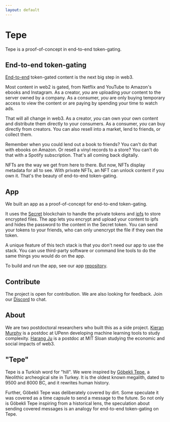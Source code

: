 ```yaml
---
layout: default
---
```


# Tepe

Tepe is a proof-of-concept in end-to-end token-gating.

## End-to-end token-gating

[End-to-end](https://en.wikipedia.org/wiki/End-to-end_principle) token-gated content is the next big step in web3.

Most content in web2 is gated, from Netflix and YouTube to Amazon's ebooks and Instagram. As a creator, *you* are uploading *your* content to the server owned by a company. As a consumer, *you* are only buying temporary access to view the content or are paying by spending your time to watch ads.

That will all change in web3. As a creator, *you* can own your own content and distribute them directly to your consumers. As a consumer, *you* can buy directly from creators. You can also resell into a market, lend to friends, or collect them.

Remember when you could lend out a book to friends? You can't do that with ebooks on Amazon. Or resell a vinyl records to a store? You can't do that with a Spotify subscription. That's all coming back digitally.

NFTs are the way we get from here to there. But now, NFTs display metadata for all to see. With private NFTs, an NFT can unlock content if you own it. That's the beauty of end-to-end token-gating.

## App

We built an app as a proof-of-concept for end-to-end token-gating.

It uses the [Secret](http://scrt.network) blockchain to handle the private tokens and [ipfs](https://ipfs.tech) to store encrypted files. The app lets you encrypt and upload your content to ipfs and hides the password to the content in the Secret token. You can send your tokens to your friends, who can only unencrypt the file if they own the token.

A unique feature of this tech stack is that you don't need our app to use the stack. You can use third-party software or command line tools to do the same things you would do on the app.

To build and run the app, see our app [repository](https://github.com/TepeProject/tepe-app).

## Contribute

The project is open for contribution. We are also looking for feedback. Join our [Discord](https://discord.gg/Hfu9hhcqv9) to chat.

## About

We are two postdoctoral researchers who built this as a side project. [Kieran Murphy](http://kieranamurphy.com) is a postdoc at UPenn developing machine learning tools to study complexity. [Harang Ju](http://harangju.com) is a postdoc at MIT Sloan studying the economic and social impacts of web3.

## "Tepe"

Tepe is a Turkish word for "hill". We were inspired by [Göbekli Tepe](https://en.wikipedia.org/wiki/G%C3%B6bekli_Tepe), a Neolithic archeogical site in Turkey. It is the oldest known megalith, dated to 9500 and 8000 BC, and it rewrites human history.

Further, Göbekli Tepe was deliberately covered by dirt. Some speculate it was covered as a time capsule to send a message to the future. So not only is Göbekli Tepe inspiring from a historical lens, the speculation about sending covered messages is an analogy for end-to-end token-gating on Tepe.
